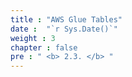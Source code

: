 ```yaml
---
title : "AWS Glue Tables"
date :  "`r Sys.Date()`" 
weight : 3 
chapter : false
pre : " <b> 2.3. </b> "
---
```

